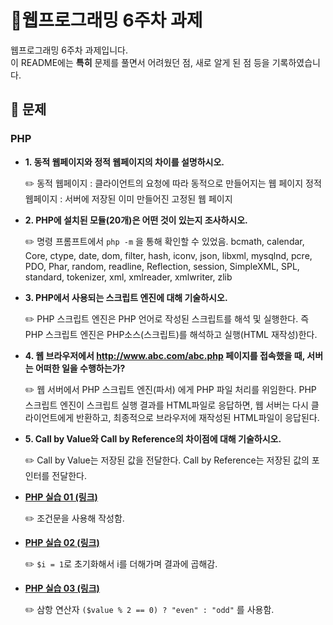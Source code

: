 # 📁웹프로그래밍 6주차 과제
웹프로그래밍 6주차 과제입니다.
<br>
이 README에는 <b>특히</b> 문제를 풀면서 어려웠던 점, 새로 알게 된 점 등을 기록하였습니다.
<br>

## 📖 문제

### PHP
- **1. 동적 웹페이지와 정적 웹페이지의 차이를 설명하시오.** <br>

  ✏️ 동적 웹페이지 : 클라이언트의 요청에 따라 동적으로 만들어지는 웹 페이지
  정적 웹페이지 : 서버에 저장된 이미 만들어진 고정된 웹 페이지

- **2. PHP에 설치된 모듈(20개)은 어떤 것이 있는지 조사하시오.** <br>

  ✏️ 명령 프롬프트에서 `php -m` 을 통해 확인할 수 있었음.
  bcmath, calendar, Core, ctype, date, dom, filter, hash, iconv, json,
  libxml, mysqlnd, pcre, PDO, Phar, random, readline, Reflection, session, SimpleXML, SPL, standard, tokenizer, xml, xmlreader, xmlwriter, zlib
  

- **3. PHP에서 사용되는 스크립트 엔진에 대해 기술하시오.**<br>

  ✏️ PHP 스크립트 엔진은 PHP 언어로 작성된 스크립트를 해석 및 실행한다.
  즉 PHP 스크립트 엔진은 PHP소스(스크립트)를 해석하고 실행(HTML 재작성)한다.

  
- **4. 웹 브라우저에서 http://www.abc.com/abc.php 페이지를 접속했을 때, 서버는 어떠한 일을 수행하는가?**<br>

  ✏️ 웹 서버에서 PHP 스크립트 엔진(파서) 에게 PHP 파일 처리를 위임한다.
   PHP 스크립트 엔진이 스크립트 실행 결과를 HTML파일로 응답하면, 웹 서버는 다시 클라이언트에게 반환하고, 최종적으로 브라우저에 재작성된 HTML파일이 응답된다.

- **5. Call by Value와 Call by Reference의 차이점에 대해 기술하시오.**<br>

  ✏️ Call by Value는 저장된 값을 전달한다.
  Call by Reference는 저장된 값의 포인터를 전달한다.

- [**PHP 실습 01 (링크)**](http://mw9505.dothome.co.kr/week1/q01.php)<br>

  ✏️ 조건문을 사용해 작성함.

- [**PHP 실습 02 (링크)**](http://mw9505.dothome.co.kr/week1/q02.php)<br>

  ✏️ `$i = 1`로 초기화해서 i를 더해가며 결과에 곱해감.

- [**PHP 실습 03 (링크)**](http://mw9505.dothome.co.kr/week1/q03.php)<br>

  ✏️ 삼항 연산자 `($value % 2 == 0) ? "even" : "odd"` 를 사용함.